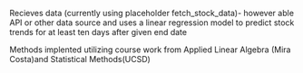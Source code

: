 Recieves data (currently using placeholder fetch_stock_data)- however able API or other data source and uses a linear regression model to predict stock trends for at least ten days after given end date 

Methods implented utilizing course work from Applied Linear Algebra (Mira Costa)and Statistical Methods(UCSD)